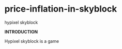 # price-inflation-in-skyblock
hypixel skyblock


**INTRODUCTION**
 
 Hypixel skyblock is a game 








